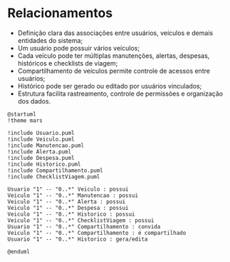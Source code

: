 # Relacionamentos  
- Definição clara das associações entre usuários, veículos e demais entidades do sistema;  
- Um usuário pode possuir vários veículos;  
- Cada veículo pode ter múltiplas manutenções, alertas, despesas, históricos e checklists de viagem;  
- Compartilhamento de veículos permite controle de acessos entre usuários;  
- Histórico pode ser gerado ou editado por usuários vinculados;  
- Estrutura facilita rastreamento, controle de permissões e organização dos dados.

```puml
@startuml
!theme mars

!include Usuario.puml
!include Veiculo.puml
!include Manutencao.puml
!include Alerta.puml
!include Despesa.puml
!include Historico.puml
!include Compartilhamento.puml
!include ChecklistViagem.puml

Usuario "1" -- "0..*" Veiculo : possui
Veiculo "1" -- "0..*" Manutencao : possui
Veiculo "1" -- "0..*" Alerta : possui
Veiculo "1" -- "0..*" Despesa : possui
Veiculo "1" -- "0..*" Historico : possui
Veiculo "1" -- "0..*" ChecklistViagem : possui
Usuario "1" -- "0..*" Compartilhamento : convida
Veiculo "1" -- "0..*" Compartilhamento : é compartilhado
Usuario "1" -- "0..*" Historico : gera/edita

@enduml
```
